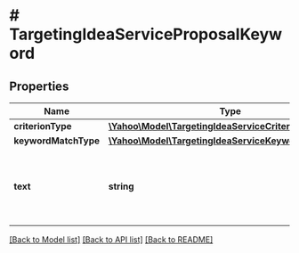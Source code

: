 # # TargetingIdeaServiceProposalKeyword

## Properties

Name | Type | Description | Notes
------------ | ------------- | ------------- | -------------
**criterionType** | [**\Yahoo\Model\TargetingIdeaServiceCriterionType**](TargetingIdeaServiceCriterionType.md) |  | 
**keywordMatchType** | [**\Yahoo\Model\TargetingIdeaServiceKeywordMatchType**](TargetingIdeaServiceKeywordMatchType.md) |  | 
**text** | **string** | &lt;div lang&#x3D;\&quot;ja\&quot;&gt;キーワードです。&lt;br&gt;※最大80文字、10ワードまで入力できます。&lt;/div&gt;&lt;div lang&#x3D;\&quot;en\&quot;&gt;Keyword&lt;br&gt;*Can enter within 80 characters and/or 10 words.&lt;/div&gt; | 

[[Back to Model list]](../../README.md#documentation-for-models) [[Back to API list]](../../README.md#documentation-for-api-endpoints) [[Back to README]](../../README.md)


